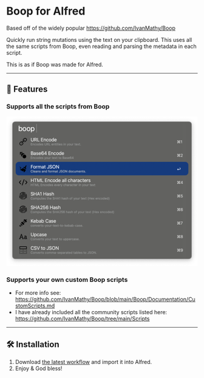# Boop for Alfred

Based off of the widely popular https://github.com/IvanMathy/Boop

Quickly run string mutations using the text on your clipboard. This uses all the same scripts from Boop, even reading and parsing the metadata in each script.

This is as if Boop was made for Alfred.

---

## 🚀 Features


### Supports all the scripts from Boop
![Commands](images/image1.png)

### Supports your own custom Boop scripts
* For more info see: https://github.com/IvanMathy/Boop/blob/main/Boop/Documentation/CustomScripts.md
* I have already included all the community scripts listed here: https://github.com/IvanMathy/Boop/tree/main/Scripts


---


## 🛠️ Installation

1. Download [the latest workflow](TBD/releases) and import it into Alfred. 
2. Enjoy & God bless!

